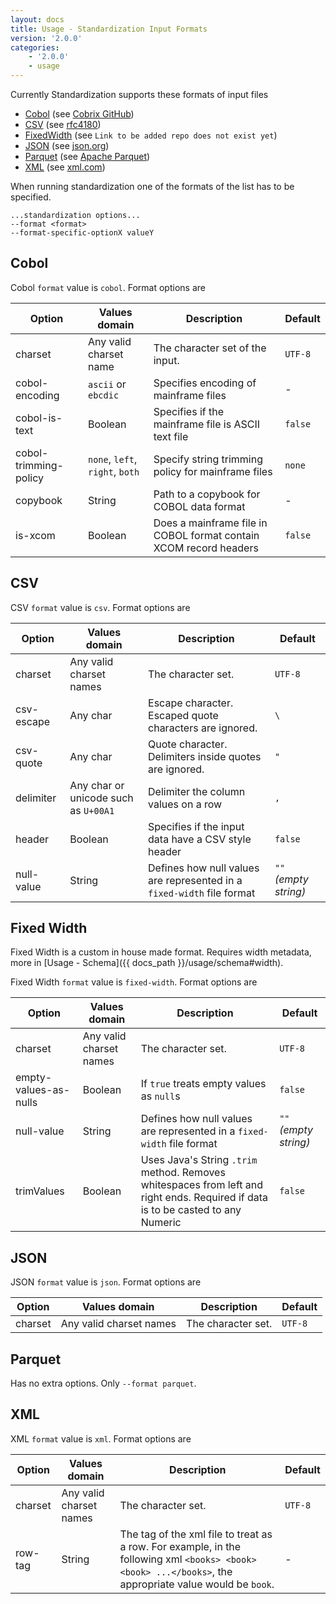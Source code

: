 ```yaml
---
layout: docs
title: Usage - Standardization Input Formats
version: '2.0.0'
categories:
    - '2.0.0'
    - usage
---
```


Currently Standardization supports these formats of input files

- [Cobol](#cobol) (see [Cobrix GitHub](https://github.com/AbsaOSS/cobrix/))
- [CSV](#csv) (see [rfc4180](https://tools.ietf.org/html/rfc4180))
- [FixedWidth](#fixed-width) (see `Link to be added repo does not exist yet`)
- [JSON](#json) (see [json.org](https://www.json.org/json-en.html))
- [Parquet](#parquet) (see [Apache Parquet](https://parquet.apache.org/documentation/latest/))
- [XML](#xml) (see [xml.com](https://www.xml.com/))

When running standardization one of the formats of the list has to be specified.

```shell
...standardization options...
--format <format>
--format-specific-optionX valueY
```

## Cobol

Cobol `format` value is `cobol`. Format options are

| Option | Values domain | Description | Default |
|---|---|---|---|
| charset | Any valid charset name | The character set of the input. | `UTF-8` |
| cobol-encoding | `ascii` or `ebcdic` | Specifies encoding of mainframe files | - |
| cobol-is-text | Boolean | Specifies if the mainframe file is ASCII text file | `false` |
| cobol-trimming-policy | `none`, `left`, `right`, `both` | Specify string trimming policy for mainframe files | `none` |
| copybook | String | Path to a copybook for COBOL data format | - |
| is-xcom | Boolean | Does a mainframe file in COBOL format contain XCOM record headers | `false` |

## CSV

CSV `format` value is `csv`. Format options are

| Option | Values domain | Description | Default |
|---|---|---|---|
| charset | Any valid charset names | The character set. | `UTF-8` |
| csv-escape | Any char | Escape character. Escaped quote characters are ignored. | `\` |
| csv-quote | Any char | Quote character. Delimiters inside quotes are ignored. | `"` |
| delimiter | Any char or unicode such as `U+00A1` | Delimiter the column values on a row | `,` |
| header | Boolean | Specifies if the input data have a CSV style header | `false` |
| null-value | String | Defines how null values are represented in a `fixed-width` file format | `""` _(empty string)_ | 

## Fixed Width

Fixed Width is a custom in house made format. Requires width metadata, more in [Usage - Schema]({{ docs_path }}/usage/schema#width).

Fixed Width `format` value is `fixed-width`. Format options are

| Option | Values domain | Description | Default |
|---|---|---|---|
| charset | Any valid charset names | The character set. | `UTF-8` |
| empty-values-as-nulls | Boolean | If `true` treats empty values as `null`s | `false` | 
| null-value | String | Defines how null values are represented in a `fixed-width` file format | `""` _(empty string)_ | 
| trimValues | Boolean | Uses Java's String `.trim`  method. Removes whitespaces from left and right ends. Required if data is to be casted to any Numeric | `false` |

## JSON

JSON `format` value is `json`. Format options are

| Option | Values domain | Description | Default |
|---|---|---|---|
| charset | Any valid charset names | The character set. | `UTF-8` |

## Parquet

Has no extra options. Only `--format parquet`.

## XML

XML `format` value is `xml`. Format options are

| Option | Values domain | Description | Default |
|---|---|---|---|
| charset | Any valid charset names | The character set. | `UTF-8` |
| row-tag | String | The tag of the xml file to treat as a row. For example, in the following xml `<books> <book><book> ...</books>`, the appropriate value would be `book`. | - |
